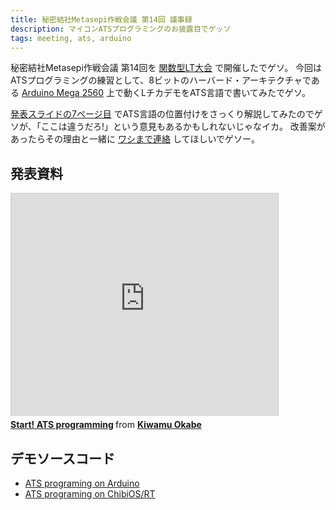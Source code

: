 ```yaml
---
title: 秘密結社Metasepi作戦会議 第14回 議事録
description: マイコンATSプログラミングのお披露目でゲッソ
tags: meeting, ats, arduino
---
```


秘密結社Metasepi作戦会議 第14回を
[関数型LT大会](http://connpass.com/event/5795/)
で開催したでゲソ。
今回はATSプログラミングの練習として、8ビットのハーバード・アーキテクチャである
[Arduino Mega 2560](http://arduino.cc/en/Main/ArduinoBoardMega2560)
上で動くLチカデモをATS言語で書いてみたでゲソ。

[発表スライドの7ページ目](http://www.slideshare.net/master_q/20140511-start-ats/7)
でATS言語の位置付けをさっくり解説してみたのでゲソが、「ここは違うだろ!」という意見もあるかもしれないじゃなイカ。
改善案があったらその理由と一緒に
[ワシまで連絡](https://twitter.com/masterq_mogumog)
してほしいでゲソー。

## 発表資料

<iframe src="http://www.slideshare.net/slideshow/embed_code/34529495" width="427" height="356" frameborder="0" marginwidth="0" marginheight="0" scrolling="no" style="border:1px solid #CCC; border-width:1px 1px 0; margin-bottom:5px; max-width: 100%;" allowfullscreen> </iframe> <div style="margin-bottom:5px"> <strong> <a href="https://www.slideshare.net/master_q/20140511-start-ats" title="Start! ATS programming" target="_blank">Start! ATS programming</a> </strong> from <strong><a href="http://www.slideshare.net/master_q" target="_blank">Kiwamu Okabe</a></strong> </div>

## デモソースコード

* [ATS programing on Arduino](https://github.com/fpiot/arduino-mega2560-ats)
* [ATS programing on ChibiOS/RT](https://github.com/fpiot/chibios-ats)
